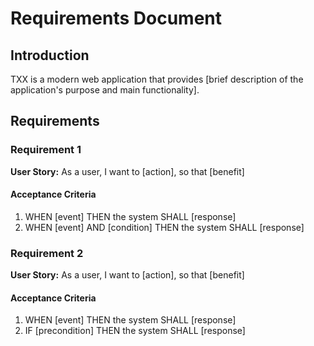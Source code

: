 # Requirements Document

## Introduction

TXX is a modern web application that provides [brief description of the application's purpose and main functionality].

## Requirements

### Requirement 1

**User Story:** As a user, I want to [action], so that [benefit]

#### Acceptance Criteria

1. WHEN [event] THEN the system SHALL [response]
2. WHEN [event] AND [condition] THEN the system SHALL [response]

### Requirement 2

**User Story:** As a user, I want to [action], so that [benefit]

#### Acceptance Criteria

1. WHEN [event] THEN the system SHALL [response]
2. IF [precondition] THEN the system SHALL [response]
